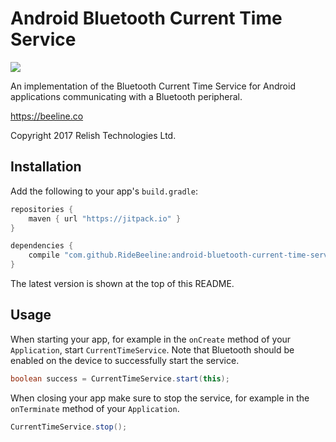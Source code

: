 # Android Bluetooth Current Time Service

<a href="https://jitpack.io/#RideBeeline/android-bluetooth-current-time-service"><img src="https://jitpack.io/v/RideBeeline/android-bluetooth-current-time-service.svg"/></a>

An implementation of the Bluetooth Current Time Service for Android applications communicating with a Bluetooth peripheral.

https://beeline.co

Copyright 2017 Relish Technologies Ltd.

## Installation

Add the following to your app's `build.gradle`:

```gradle
repositories {
    maven { url "https://jitpack.io" }
}

dependencies {
    compile "com.github.RideBeeline:android-bluetooth-current-time-service:$version"
}
```

The latest version is shown at the top of this README.

## Usage

When starting your app, for example in the `onCreate` method of your `Application`, start `CurrentTimeService`. Note that Bluetooth should be enabled on the device to successfully start the service.

```java
boolean success = CurrentTimeService.start(this);
```

When closing your app make sure to stop the service, for example in the `onTerminate` method of your `Application`.

```java
CurrentTimeService.stop();
```

